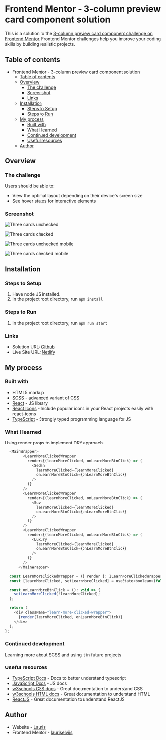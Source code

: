 # Frontend Mentor - 3-column preview card component solution

This is a solution to the [3-column preview card component challenge on Frontend Mentor](https://www.frontendmentor.io/challenges/3column-preview-card-component-pH92eAR2-). Frontend Mentor challenges help you improve your coding skills by building realistic projects.

## Table of contents

- [Frontend Mentor - 3-column preview card component solution](#frontend-mentor---3-column-preview-card-component-solution)
  - [Table of contents](#table-of-contents)
  - [Overview](#overview)
    - [The challenge](#the-challenge)
    - [Screenshot](#screenshot)
    - [Links](#links)
  - [Installation](#installation)
    - [Steps to Setup](#steps-to-setup)
    - [Steps to Run](#steps-to-run)
  - [My process](#my-process)
    - [Built with](#built-with)
    - [What I learned](#what-i-learned)
    - [Continued development](#continued-development)
    - [Useful resources](#useful-resources)
  - [Author](#author)

## Overview

### The challenge

Users should be able to:

- View the optimal layout depending on their device's screen size
- See hover states for interactive elements

### Screenshot

![Three cards unchecked](https://user-images.githubusercontent.com/85683069/163214826-346b61a0-521e-42b3-8dca-9da5cc873795.png)

![Three cards checked](https://user-images.githubusercontent.com/85683069/163214824-71144aaf-c178-4df9-b5dd-63a1c48f30f7.png)

![Three cards unchecked mobile](https://user-images.githubusercontent.com/85683069/163214818-e470d051-a5bf-41d0-83ae-d47cf6bf49ae.png)

![Three cards checked mobile](https://user-images.githubusercontent.com/85683069/163214822-869c4ca0-099c-48b5-aef1-888b77b9a416.png)

## Installation

### Steps to Setup

1. Have node JS installed.
2. In the project root directory, run <code>npm install</code>

### Steps to Run

1. In the project root directory, run <code>npm run start</code>

### Links

- Solution URL: [Github](https://github.com/lauriselvijs/3-column-preview-card-component)
- Live Site URL: [Netlify](https://b81b96-3-column-preview-card-component.netlify.app/)

## My process

### Built with

- HTML5 markup
- [SCSS](https://sass-lang.com/) - advanced variant of CSS
- [React](https://reactjs.org/) - JS library
- [React Icons](https://react-icons.github.io/react-icons/) - Include popular icons in your React projects easily with react-icons
- [TypeScript](https://www.typescriptlang.org/) - Strongly typed programming language for JS

### What I learned

Using render props to implement DRY approach

```js
  <MainWrapper>
        <LearnMoreClickedWrapper
          render={(learnMoreClicked, onLearnMoreBtnClick) => (
            <Sedan
              learnMoreClicked={learnMoreClicked}
              onLearnMoreBtnClick={onLearnMoreBtnClick}
            />
          )}
        />
        <LearnMoreClickedWrapper
          render={(learnMoreClicked, onLearnMoreBtnClick) => (
            <Suv
              learnMoreClicked={learnMoreClicked}
              onLearnMoreBtnClick={onLearnMoreBtnClick}
            />
          )}
        />
        <LearnMoreClickedWrapper
          render={(learnMoreClicked, onLearnMoreBtnClick) => (
            <Luxury
              learnMoreClicked={learnMoreClicked}
              onLearnMoreBtnClick={onLearnMoreBtnClick}
            />
          )}
        />
      </MainWrapper>
```

```js
  const LearnMoreClickedWrapper = ({ render }: ILearnMoreClickedWrapper) => {
  const [learnMoreClicked, setLearnMoreClicked] = useState<boolean>(false);

  const onLearnMoreBtnClick = (): void => {
    setLearnMoreClicked(!learnMoreClicked);
  };

  return (
    <div className="learn-more-clicked-wrapper">
      {render(learnMoreClicked, onLearnMoreBtnClick)}
    </div>
  );
};
```


### Continued development

Learning more about SCSS and using it in future projects

### Useful resources

- [TypeScript Docs](https://www.typescriptlang.org/docs/) - Docs to better understand typescript
- [JavaScript Docs](https://developer.mozilla.org/en-US/docs/Web/JavaScript) - JS docs
- [w3schools CSS docs](https://www.w3schools.com/css/default.asp) - Great documentation to understand CSS
- [w3schools HTML docs](https://www.w3schools.com/html/default.asp) - Great documentation to understand HTML
- [ReactJS](https://reactjs.org/docs/getting-started.html) - Great documentation to understand ReactJS

## Author

- Website - [Lauris](https://b2cf56-portfolio-react.netlify.app/projects)
- Frontend Mentor - [lauriselvijs](https://www.frontendmentor.io/profile/lauriselvijs)

